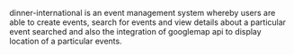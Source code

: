 dinner-international is an event management system whereby users are able to create events, search for events and view details about a particular event searched and also the integration of googlemap api to display location of a particular events.

